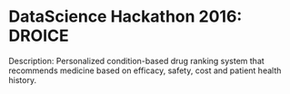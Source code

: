 # DataScience Hackathon 2016: DROICE
Description: Personalized condition-based drug ranking system that recommends medicine based on efficacy, safety, cost and patient health history.
